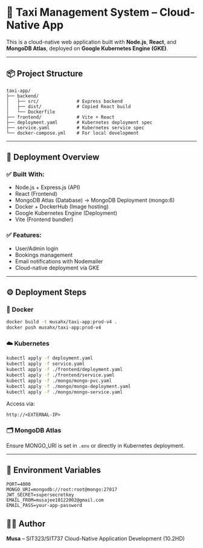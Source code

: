# 🚖 Taxi Management System – Cloud-Native App

This is a cloud-native web application built with **Node.js**, **React**, and **MongoDB Atlas**, deployed on **Google Kubernetes Engine (GKE)**.

---

## 📦 Project Structure

```
taxi-app/
├── backend/
│   ├── src/              # Express backend
│   ├── dist/             # Copied React build
│   └── Dockerfile
├── frontend/             # Vite + React
├── deployment.yaml       # Kubernetes deployment spec
├── service.yaml          # Kubernetes service spec
└── docker-compose.yml    # For local development
```

---

## 🚀 Deployment Overview

### ✅ Built With:
- Node.js + Express.js (API)
- React (Frontend)
- MongoDB Atlas (Database) -> MongoDB Deployment (mongo:6)
- Docker + DockerHub (Image hosting)
- Google Kubernetes Engine (Deployment)
- Vite (Frontend bundler)

### ✅ Features:
- User/Admin login
- Bookings management
- Email notifications with Nodemailer
- Cloud-native deployment via GKE

---

## ⚙️ Deployment Steps

### 🐳 Docker

```bash
docker build -t musahx/taxi-app:prod-v4 .
docker push musahx/taxi-app:prod-v4
```

### ☁️ Kubernetes

```bash
kubectl apply -f deployment.yaml
kubectl apply -f service.yaml
kubectl apply -f ./frontend/deployment.yaml
kubectl apply -f ./frontend/service.yaml
kubectl apply -f ./mongo/mongo-pvc.yaml
kubectl apply -f ./mongo/mongo-deployment.yaml
kubectl apply -f ./mongo/mongo-service.yaml
```

Access via:
```
http://<EXTERNAL-IP>
```

### 🗂 MongoDB Atlas

Ensure MONGO_URI is set in `.env` or directly in Kubernetes deployment.

---

## 📁 Environment Variables

```env
PORT=4000
MONGO_URI=mongodb://root:root@mongo:27017
JWT_SECRET=supersecretkey
EMAIL_FROM=musajee10122002@gmail.com
EMAIL_PASS=your-app-password
```


## 👨‍💻 Author

**Musa** – SIT323/SIT737 Cloud-Native Application Development (10.2HD)

